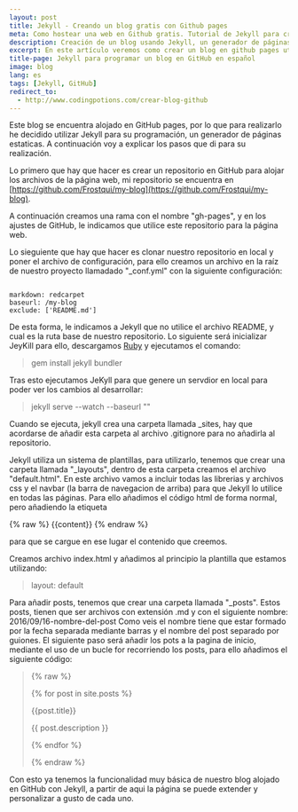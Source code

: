 ```yaml
---
layout: post
title: Jekyll - Creando un blog gratis con Github pages
meta: Como hostear una web en Github gratis. Tutorial de Jekyll para crear tu propio blog de forma sencilla
description: Creación de un blog usando Jekyll, un generador de páginas estáticas.
excerpt: En este artículo veremos como crear un blog en github pages utilizando Jekyll para generar páginas estaticas. Utilizando Github como hosting, además de Jekyll, podemos crear un blog de forma muy sencilla. El ejemplo es esta misma web en la que te encuentras, creada con este mismo método.
title-page: Jekyll para programar un blog en GitHub en español
image: blog
lang: es
tags: [Jekyll, GitHub]
redirect_to:
  - http://www.codingpotions.com/crear-blog-github
---
```



Este blog se encuentra alojado en GitHub pages, por lo que para realizarlo he decidido utilizar Jekyll para su programación, un generador de páginas estaticas. A continuación voy a explicar los pasos que di para su realización. 

Lo primero que hay que hacer es crear un repositorio en GitHub para alojar los archivos de la página web, mi repositorio se encuentra en [https://github.com/Frostqui/my-blog](https://github.com/Frostqui/my-blog).

A continuación creamos una rama con el nombre "gh-pages", y en los ajustes de GitHub, le indicamos que utilice este repositorio para la página web.

Lo sieguiente que hay que hacer es clonar nuestro repositorio en local y poner el archivo de configuración, para ello creamos un archivo en la raíz de nuestro proyecto llamadado "_conf.yml" con la siguiente configuración:

<pre><code class="language-yaml">
markdown: redcarpet
baseurl: /my-blog
exclude: ['README.md']
</code></pre>

De esta forma, le indicamos a Jekyll que no utilice el archivo README, y cual es la ruta base de nuestro repositorio. 
Lo siguiente será inicializar JeyKill para ello, descargamos [Ruby](https://www.ruby-lang.org/es/) y ejecutamos el comando:

<blockquote>
      gem install jekyll bundler
</blockquote>

Tras esto ejecutamos JeKyll para que genere un servdior en local para poder ver los cambios al desarrollar:

<blockquote>
      jekyll serve --watch --baseurl ""
</blockquote>

Cuando se ejecuta, jekyll crea una carpeta llamada _sites, hay que acordarse de añadir esta carpeta al archivo .gitignore para no añadirla al repositorio.

Jekyll utiliza un sistema de plantillas, para utilizarlo, tenemos que crear una carpeta llamada "_layouts", dentro de esta carpeta creamos el archivo "default.html". En este archivo vamos a incluir todas las librerias y archivos css y el navbar (la barra de navegacion de arriba) para que Jekyll lo utilice en todas las páginas. Para ello añadimos el código html de forma normal, pero añadiendo la etiqueta

{% raw %}
{{content}}
{% endraw %}

para que se cargue en ese lugar el contenido que creemos.

Creamos archivo index.html y añadimos al principio la plantilla que estamos utilizando:
<blockquote>
      layout: default
</blockquote>

Para añadir posts, tenemos que crear una carpeta llamada "_posts". Estos posts, tienen que ser archivos con extensión .md y con el siguiente nombre: 2016/09/16-nombre-del-post
Como veis el nombre tiene que estar formado por la fecha separada mediante barras y el nombre del post separado por guiones.
El siguiente paso será añadir los pots a la pagina de inicio, mediante el uso de un bucle for recorriendo los posts, para ello añadimos el siguiente código:


<blockquote>
{% raw %} 

  {% for post in site.posts %}
  
  {{post.title}}
  
  {{ post.description }}
  
  {% endfor %} 

{% endraw %}
</blockquote>

Con esto ya tenemos la funcionalidad muy básica de nuestro blog alojado en GitHub con Jekyll, a partir de aqui la página se puede extender y personalizar a gusto de cada uno.
